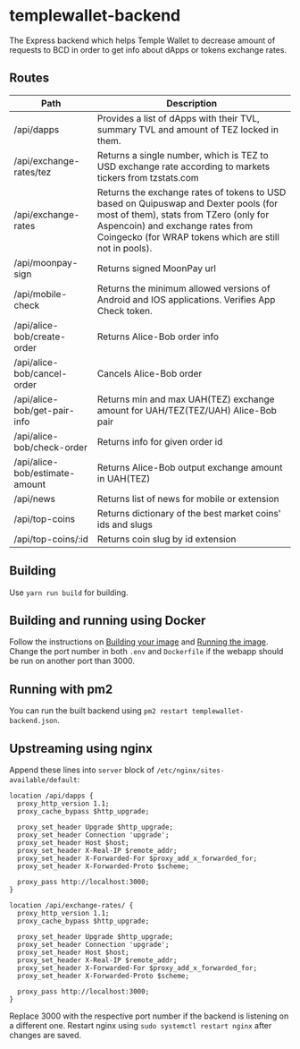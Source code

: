 # templewallet-backend

The Express backend which helps Temple Wallet to decrease amount of requests to BCD in order to get info about dApps or tokens exchange rates.

## Routes

| Path                           | Description                                                                                                                                                                                                                 |
| ------------------------------ | --------------------------------------------------------------------------------------------------------------------------------------------------------------------------------------------------------------------------- |
| /api/dapps                     | Provides a list of dApps with their TVL, summary TVL and amount of TEZ locked in them.                                                                                                                                      |
| /api/exchange-rates/tez        | Returns a single number, which is TEZ to USD exchange rate according to markets tickers from tzstats.com                                                                                                                    |
| /api/exchange-rates            | Returns the exchange rates of tokens to USD based on Quipuswap and Dexter pools (for most of them), stats from TZero (only for Aspencoin) and exchange rates from Coingecko (for WRAP tokens which are still not in pools). |
| /api/moonpay-sign              | Returns signed MoonPay url                                                                                                                                                                                                  |
| /api/mobile-check              | Returns the minimum allowed versions of Android and IOS applications. Verifies App Check token.                                                                                                                             |
| /api/alice-bob/create-order    | Returns Alice-Bob order info                                                                                                                                                                                                |
| /api/alice-bob/cancel-order    | Cancels Alice-Bob order                                                                                                                                                                                                     |
| /api/alice-bob/get-pair-info   | Returns min and max UAH(TEZ) exchange amount for UAH/TEZ(TEZ/UAH) Alice-Bob pair                                                                                                                                            |
| /api/alice-bob/check-order     | Returns info for given order id                                                                                                                                                                                             |
| /api/alice-bob/estimate-amount | Returns Alice-Bob output exchange amount in UAH(TEZ)                                                                                                                                                                        |
| /api/news                      | Returns list of news for mobile or extension                                                                                                                                                                                |
| /api/top-coins                 | Returns dictionary of the best market coins' ids and slugs                                                                                                                                                                  |
| /api/top-coins/:id             | Returns coin slug by id extension                                                                                                                                                                                           |

## Building

Use `yarn run build` for building.

## Building and running using Docker

Follow the instructions on [Building your image](https://nodejs.org/en/docs/guides/nodejs-docker-webapp/#building-your-image) and [Running the image](https://nodejs.org/en/docs/guides/nodejs-docker-webapp/#run-the-image). Change the port number in both `.env` and `Dockerfile` if the webapp should be run on another port than 3000.

## Running with pm2

You can run the built backend using `pm2 restart templewallet-backend.json`.

## Upstreaming using nginx

Append these lines into `server` block of `/etc/nginx/sites-available/default`:

```
location /api/dapps {
  proxy_http_version 1.1;
  proxy_cache_bypass $http_upgrade;

  proxy_set_header Upgrade $http_upgrade;
  proxy_set_header Connection 'upgrade';
  proxy_set_header Host $host;
  proxy_set_header X-Real-IP $remote_addr;
  proxy_set_header X-Forwarded-For $proxy_add_x_forwarded_for;
  proxy_set_header X-Forwarded-Proto $scheme;

  proxy_pass http://localhost:3000;
}

location /api/exchange-rates/ {
  proxy_http_version 1.1;
  proxy_cache_bypass $http_upgrade;

  proxy_set_header Upgrade $http_upgrade;
  proxy_set_header Connection 'upgrade';
  proxy_set_header Host $host;
  proxy_set_header X-Real-IP $remote_addr;
  proxy_set_header X-Forwarded-For $proxy_add_x_forwarded_for;
  proxy_set_header X-Forwarded-Proto $scheme;

  proxy_pass http://localhost:3000;
}
```

Replace 3000 with the respective port number if the backend is listening on a different one. Restart nginx using `sudo systemctl restart nginx` after changes are saved.
